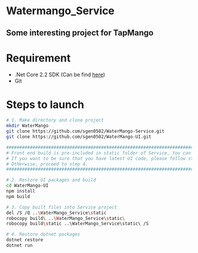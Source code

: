 # Watermango_Service

## Some interesting project for TapMango
# Requirement

- .Net Core 2.2 SDK (Can be find [here](https://dotnet.microsoft.com/download))</br>
- Git 

# Steps to launch
```sh
# 1. Make directory and clone project
mkdir WaterMango
git clone https://github.com/sgen0502/WaterMango-Service.git
git clone https://github.com/sgen0502/WaterMango-UI.git

################################################################################################
# Front end build is pre-included in static folder of Service. You can skip thi part if you wish.
# If you want to be sure that you have latest UI code, please follow step 2 and 3. 
# Otherwise, proceed to step 4. 
################################################################################################

# 2. Restore UI packages and build
cd WaterMango-UI
npm install
npm build

# 3. Copy built files into Service project
del /S /Q ..\WaterMango_Service\static 
robocopy build\ ..\WaterMango_Service\static\
robocopy build\static ..\WaterMango_Service\static\ /S

# 4. Restore dotnet packages
dotnet restore
dotnet run
```